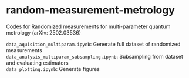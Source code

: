 # random-measurement-metrology
Codes for Randomized measurements for multi-parameter quantum metrology (arXiv: 2502.03536)

`data_aquisition_multiparam.ipynb`: Generate full dataset of randomized measurements\
`data_analysis_multiparam_subsampling.ipynb`: Subsampling from dataset and evaluating estimators\
`data_plotting.ipynb`: Generate figures

